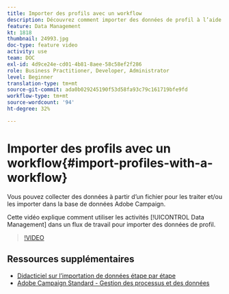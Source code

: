 ```yaml
---
title: Importer des profils avec un workflow
description: Découvrez comment importer des données de profil à l’aide d’un processus.
feature: Data Management
kt: 1818
thumbnail: 24993.jpg
doc-type: feature video
activity: use
team: DOC
exl-id: 4d9ce24e-cd01-4b81-8aee-58c58ef2f286
role: Business Practitioner, Developer, Administrator
level: Beginner
translation-type: tm+mt
source-git-commit: ada0b029245190f53d58fa93c79c161719bfe9fd
workflow-type: tm+mt
source-wordcount: '94'
ht-degree: 32%

---
```


# Importer des profils avec un workflow{#import-profiles-with-a-workflow}

Vous pouvez collecter des données à partir d’un fichier pour les traiter et/ou les importer dans la base de données Adobe Campaign.

Cette vidéo explique comment utiliser les activités [!UICONTROL Data Management] dans un flux de travail pour importer des données de profil.

>[!VIDEO](https://video.tv.adobe.com/v/24993?quality=12)

## Ressources supplémentaires

* [Didacticiel sur l’importation de données étape par étape](https://docs.adobe.com/content/help/en/campaign-standard/using/managing-processes-and-data/workflow-general-operation/importing-data.html#example--import-workflow-template)
* [Adobe Campaign Standard - Gestion des processus et des données](https://docs.adobe.com/content/help/fr-FR/campaign-standard/using/managing-processes-and-data/about-workflows-and-data-management/discovering-workflows.html)
